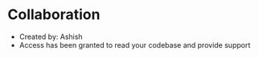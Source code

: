 # Collaboration

* Created by: Ashish
* Access has been granted to read your codebase and provide support